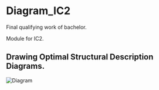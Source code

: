 # Diagram_IC2
Final qualifying work of bachelor.

Module for IC2. 

## Drawing Optimal Structural Description Diagrams.

![Diagram](https://i.imgur.com/v63vOoh.png)

